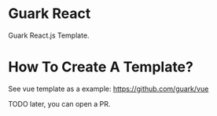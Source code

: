 # Guark React
Guark React.js Template.

# How To Create A Template?

See vue template as a example:
https://github.com/guark/vue


TODO later, you can open a PR.
